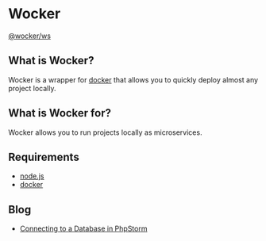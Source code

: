 # Wocker

[@wocker/ws](https://www.npmjs.com/package/@wocker/ws)


## What is Wocker?

Wocker is a wrapper for [docker](https://www.docker.com) that allows you to quickly deploy almost any project locally.


## What is Wocker for?

Wocker allows you to run projects locally as microservices.


## Requirements

- [node.js](https://nodejs.org)
- [docker](https://www.docker.com)


## Blog

- [Connecting to a Database in PhpStorm](/blog/posts/1)
